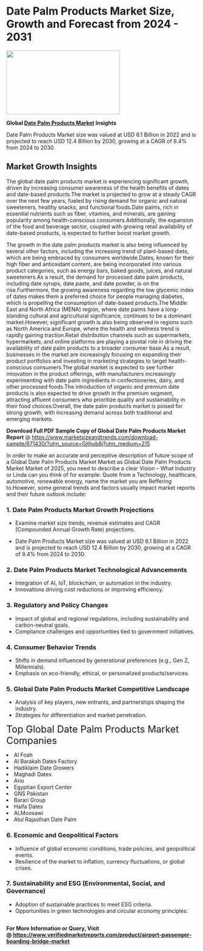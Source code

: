 <H1>Date Palm Products Market Size, Growth and Forecast from 2024 - 2031</H1><img class="aligncenter size-medium wp-image-584254" src="https://thirdeyenews.in/wp-content/uploads/2024/09/Global-Market-Research-300x168.jpeg" alt="" width="300" height="168" /><p><strong>Global&nbsp;<a href="https://www.marketsizeandtrends.com/download-sample/671430/?utm_source=Github8j?utm_medium=215">Date Palm Products Market</a> Insights</strong></p><p>Date Palm Products Market size was valued at USD 6.1 Billion in 2022 and is projected to reach USD 12.4 Billion by 2030, growing at a CAGR of 9.4% from 2024 to 2030.</p><p><h2>Market Growth Insights</h2> <p>The global date palm products market is experiencing significant growth, driven by increasing consumer awareness of the health benefits of dates and date-based products.The market is projected to grow at a steady CAGR over the next few years, fueled by rising demand for organic and natural sweeteners, healthy snacks, and functional foods.Date palms, rich in essential nutrients such as fiber, vitamins, and minerals, are gaining popularity among health-conscious consumers.Additionally, the expansion of the food and beverage sector, coupled with growing retail availability of date-based products, is expected to further boost market growth.</p> <p>The growth in the date palm products market is also being influenced by several other factors, including the increasing trend of plant-based diets, which are being embraced by consumers worldwide.Dates, known for their high fiber and antioxidant content, are being incorporated into various product categories, such as energy bars, baked goods, juices, and natural sweeteners.As a result, the demand for processed date palm products, including date syrups, date paste, and date powder, is on the rise.Furthermore, the growing awareness regarding the low glycemic index of dates makes them a preferred choice for people managing diabetes, which is propelling the consumption of date-based products.The Middle East and North Africa (MENA) region, where date palms have a long-standing cultural and agricultural significance, continues to be a dominant market.However, significant growth is also being observed in regions such as North America and Europe, where the health and wellness trend is rapidly gaining traction.Retail distribution channels such as supermarkets, hypermarkets, and online platforms are playing a pivotal role in driving the availability of date palm products to a broader consumer base.As a result, businesses in the market are increasingly focusing on expanding their product portfolios and investing in marketing strategies to target health-conscious consumers.The global market is expected to see further innovation in the product offerings, with manufacturers increasingly experimenting with date palm ingredients in confectioneries, dairy, and other processed foods.The introduction of organic and premium date products is also expected to drive growth in the premium segment, attracting affluent consumers who prioritize quality and sustainability in their food choices.Overall, the date palm products market is poised for strong growth, with increasing demand across both traditional and emerging markets.</p> <p><span class=""><strong>Download Full PDF Sample Copy of Global Date Palm Products Market Report</strong> @ <a href="https://www.marketsizeandtrends.com/download-sample/671430/?utm_source=Github8j?utm_medium=215" target="_blank">https://www.marketsizeandtrends.com/download-sample/671430/?utm_source=Github8j?utm_medium=215</a></span></p><p>In order to make an accurate and perceptive description of future scope of a Global&nbsp;Date Palm Products Market Market as Global&nbsp;Date Palm Products Market Market of 2025, you need to describe a clear Vision &ndash; What Industry or Linda can you think of for example: Quote from a Technology, healthcare, automotive, renewable energy, name the market you are Reffering to.However, some general trends and factors usually impact market reports and their future outlook include:</p><h3>1.&nbsp;<strong>Date Palm Products Market Growth Projections</strong></h3><ul><li>Examine market size trends, revenue estimates and CAGR (Compounded Annual Growth Rate) projections.</li><li><p>Date Palm Products Market size was valued at USD 6.1 Billion in 2022 and is projected to reach USD 12.4 Billion by 2030, growing at a CAGR of 9.4% from 2024 to 2030.</p></li></ul><h3>2.&nbsp;<strong>Date Palm Products Market Technological Advancements</strong></h3><ul><li>Integration of AI, IoT, blockchain, or automation in the industry.</li><li>Innovations driving cost reductions or improving efficiency.</li></ul><h3>3.&nbsp;<strong>Regulatory and Policy Changes</strong></h3><ul><li>Impact of global and regional regulations, including sustainability and carbon-neutral goals.</li><li>Compliance challenges and opportunities tied to government initiatives.</li></ul><h3>4.&nbsp;<strong>Consumer Behavior Trends</strong></h3><ul><li>Shifts in demand influenced by generational preferences (e.g., Gen Z, Millennials).</li><li>Emphasis on eco-friendly, ethical, or personalized products/services.</li></ul><h3>5.&nbsp;<strong>Global Date Palm Products Market Competitive Landscape</strong></h3><ul><li>Analysis of key players, new entrants, and partnerships shaping the industry.</li><li>Strategies for differentiation and market penetration.</li></ul><p data-pm-slice="1 1 []"><span style="color: inherit; font-family: inherit; font-size: 25px;">Top Global Date Palm Products Market Companies</span></p><div class="" data-test-id=""><p><li>Al Foah</li><li> Al Barakah Dates Factory</li><li> Hadiklaim Date Growers</li><li> Maghadi Dates</li><li> Ario</li><li> Egyptian Export Center</li><li> GNS Pakistan</li><li> Barari Group</li><li> Haifa Dates</li><li> ALMoosawi</li><li> Atul Rajasthan Date Palm</li></p></div><h3>6.&nbsp;<strong>Economic and Geopolitical Factors</strong></h3><ul><li>Influence of global economic conditions, trade policies, and geopolitical events.</li><li>Resilience of the market to inflation, currency fluctuations, or global crises.</li></ul><h3>7.&nbsp;<strong>Sustainability and ESG (Environmental, Social, and Governance)</strong></h3><ul><li>Adoption of sustainable practices to meet ESG criteria.</li><li>Opportunities in green technologies and circular economy principles.</li></ul><h2><strong style="font-size: 14px;">For More Information or Query, Visit @&nbsp;</strong><a style="background-color: #ffffff; font-size: 14px;" href="https://www.marketsizeandtrends.com/report/date-palm-products-market/" target="_blank">https://www.verifiedmarketreports.com/product/airport-passenger-boarding-bridge-market</a></h2>